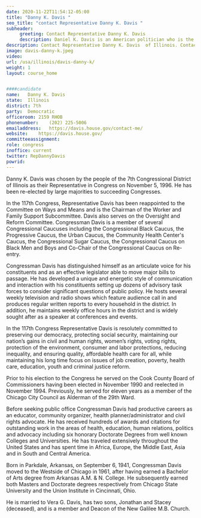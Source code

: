 ```yaml
---
date: 2020-11-22T11:54:12-05:00
title: "Danny K. Davis "
seo_title: "contact Representative Danny K. Davis "
subheader:
     greeting: Contact Representative Danny K. Davis  
     description: Daniel K. Davis is an American politician who is the U.S. Representative from Illinois's 7th congressional district, elected in 1996. The district serves much of western Chicago, including the Loop. It also includes several of Chicago's inner western suburbs, such as Bellwood, Oak Park, and River Forest.
description: Contact Representative Danny K. Davis  of Illinois. Contact information for Danny K. Davis  includes email address, phone number, and mailing address.
image: davis-danny-k.jpeg
video: 
url: /usa/illinois/davis-danny-k/
weight: 1
layout: course_home


####candidate
name:	Danny K. Davis 
state:	Illinois
district: 7th
party:	Democratic
officeroom:	2159 RHOB
phonenumber:	(202) 225-5006
emailaddress:	https://davis.house.gov/contact-me/
website:	https://davis.house.gov/
committeeassignment: 
role: congress
inoffice: current
twitter: RepDannyDavis
powrid: 
---
```

Danny K. Davis was chosen by the people of the 7th Congressional District of Illinois as their Representative in Congress on November 5, 1996. He has been re-elected by large majorities to succeeding Congresses.
 
In the 117th Congress, Representative Davis has been reappointed to the Committee on Ways and Means and is the Chairman of the Worker and Family Support Subcommittee.  Davis also serves on the Oversight and Reform Committee.  Congressman Davis is a member of several Congressional Caucuses including the Congressional Black Caucus, the Progressive Caucus, the Urban Caucus, the Community Health Center's Caucus, the Congressional Sugar Caucus, the Congressional Caucus on Black Men and Boys and Co-Chair of the Congressional Caucus on Re-entry.
 
Congressman Davis has distinguished himself as an articulate voice for his constituents and as an effective legislator able to move major bills to passage.  He has developed a unique and energetic style of communication and interaction with his constituents setting up dozens of advisory task forces to consider significant questions of public policy. He hosts several weekly television and radio shows which feature audience call in and produces regular written reports to every household in the district. In addition, he maintains weekly office hours in the district and is widely sought after as a speaker at conferences and events.
 
In the 117th Congress Representative Davis is resolutely committed to preserving our democracy, protecting social security, maintaining our nation’s gains in civil and human rights, women’s rights, voting rights, protection of the environment, consumer and labor protections, reducing inequality, and ensuring quality, affordable health care for all, while maintaining his long time focus on issues of job creation, poverty, health care, education, youth and criminal justice reform.  
 
Prior to his election to the Congress he served on the Cook County Board of Commissioners having been elected in November 1990 and reelected in November 1994. Previously, he served for eleven years as a member of the Chicago City Council as Alderman of the 29th Ward.
 
Before seeking public office Congressman Davis had productive careers as an educator, community organizer, health planner/administrator and civil rights advocate. He has received hundreds of awards and citations for outstanding work in the areas of health, education, human relations, politics and advocacy including six honorary Doctorate Degrees from well known Colleges and Universities. He has traveled extensively throughout the United States and has spent time in Africa, Europe, the Middle East, Asia and in South and Central America.
 
Born in Parkdale, Arkansas, on September 6, 1941, Congressman Davis moved to the Westside of Chicago in 1961, after having earned a Bachelor of Arts degree from Arkansas A.M. & N. College. He subsequently earned both Masters and Doctorate degrees respectively from Chicago State University and the Union Institute in Cincinnati, Ohio.
 
He is married to Vera G. Davis, has two sons, Jonathan and Stacey (deceased), and is a member and Deacon of the New Galilee M.B. Church.
